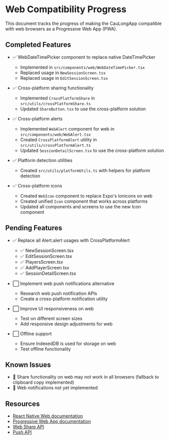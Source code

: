 # Web Compatibility Progress

This document tracks the progress of making the CauLongApp compatible with web browsers as a Progressive Web App (PWA).

## Completed Features

- ✅ WebDateTimePicker component to replace native DateTimePicker
  - Implemented in `src/components/web/WebDateTimePicker.tsx`
  - Replaced usage in `NewSessionScreen.tsx`
  - Replaced usage in `EditSessionScreen.tsx`

- ✅ Cross-platform sharing functionality
  - Implemented `CrossPlatformShare` in `src/utils/crossPlatformShare.ts`
  - Updated `ShareButton.tsx` to use the cross-platform solution

- ✅ Cross-platform alerts
  - Implemented `WebAlert` component for web in `src/components/web/WebAlert.tsx`
  - Created `CrossPlatformAlert` utility in `src/utils/crossPlatformAlert.ts`
  - Updated `SessionDetailScreen.tsx` to use the cross-platform solution

- ✅ Platform detection utilities
  - Created `src/utils/platformUtils.ts` with helpers for platform detection
  
- ✅ Cross-platform icons
  - Created `WebIcon` component to replace Expo's Ionicons on web
  - Created unified `Icon` component that works across platforms
  - Updated all components and screens to use the new Icon component

## Pending Features

- ✅ Replace all Alert.alert usages with CrossPlatformAlert
  - ✅ NewSessionScreen.tsx
  - ✅ EditSessionScreen.tsx
  - ✅ PlayersScreen.tsx
  - ✅ AddPlayerScreen.tsx
  - ✅ SessionDetailScreen.tsx

- ⬜ Implement web push notifications alternative
  - Research web push notification APIs
  - Create a cross-platform notification utility

- ⬜ Improve UI responsiveness on web
  - Test on different screen sizes
  - Add responsive design adjustments for web

- ⬜ Offline support
  - Ensure IndexedDB is used for storage on web
  - Test offline functionality

## Known Issues

- 🐛 Share functionality on web may not work in all browsers (fallback to clipboard copy implemented)
- 🐛 Web notifications not yet implemented

## Resources

- [React Native Web documentation](https://necolas.github.io/react-native-web/)
- [Progressive Web App documentation](https://web.dev/progressive-web-apps/)
- [Web Share API](https://developer.mozilla.org/en-US/docs/Web/API/Web_Share_API)
- [Push API](https://developer.mozilla.org/en-US/docs/Web/API/Push_API)
